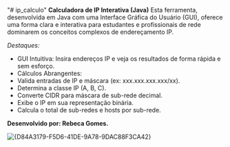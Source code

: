 "# ip_calculo" 
**Calculadora de IP Interativa (Java)**
Esta ferramenta, desenvolvida em Java com uma Interface Gráfica do Usuário (GUI), oferece uma forma clara e interativa para estudantes e profissionais de rede dominarem os conceitos complexos de endereçamento IP.

*Destaques:*

- GUI Intuitiva: Insira endereços IP e veja os resultados de forma rápida e sem esforço.
- Cálculos Abrangentes:
- Valida entradas de IP e máscara (ex: xxx.xxx.xxx.xxx/xx).
- Determina a classe IP (A, B, C).
- Converte CIDR para máscara de sub-rede decimal.
- Exibe o IP em sua representação binária.
- Calcula o total de sub-redes e hosts por sub-rede.

**Desenvolvido por: Rebeca Gomes.**

![{D84A3179-F5D6-41DE-9A78-9DAC88F3CA42}](https://github.com/user-attachments/assets/1a20d2bb-c1e2-4fd4-a123-ee222a776e61)
